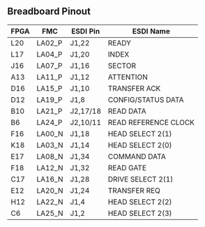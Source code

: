 ## Breadboard Pinout

FPGA   | FMC     | ESDI Pin  | ESDI Name
-------|---------|-----------|-------------------------
 L20   | LA02_P  |  J1,22    | READY
 L17   | LA04_P  |  J1,20    | INDEX
 J16   | LA07_P  |  J1,16    | SECTOR
 A13   | LA11_P  |  J1,12    | ATTENTION
 D16   | LA15_P  |  J1,10    | TRANSFER ACK
 D12   | LA19_P  |  J1,8     | CONFIG/STATUS DATA
 B10   | LA21_P  |  J2,17/18 | READ DATA
 B6    | LA24_P  |  J2,10/11 | READ REFERENCE CLOCK
 F16   | LA00_N  |  J1,18    | HEAD SELECT 2(1)
 K18   | LA03_N  |  J1,14    | HEAD SELECT 2(0)
 E17   | LA08_N  |  J1,34    | COMMAND DATA
 F18   | LA12_N  |  J1,32    | READ GATE
 C17   | LA16_N  |  J1,28    | DRIVE SELECT 2(1)
 E12   | LA20_N  |  J1,24    | TRANSFER REQ
 H12   | LA22_N  |  J1,4     | HEAD SELECT 2(2)
 C6    | LA25_N  |  J1,2     | HEAD SELECT 2(3)
